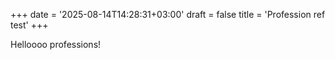 +++
date = '2025-08-14T14:28:31+03:00'
draft = false
title = 'Profession ref test'
+++


Helloooo professions!

